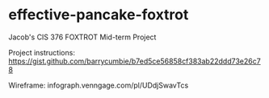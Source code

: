 # effective-pancake-foxtrot
Jacob's CIS 376 FOXTROT Mid-term Project

Project instructions: https://gist.github.com/barrycumbie/b7ed5ce56858cf383ab22ddd73e26c78

Wireframe: infograph.venngage.com/pl/UDdjSwavTcs
